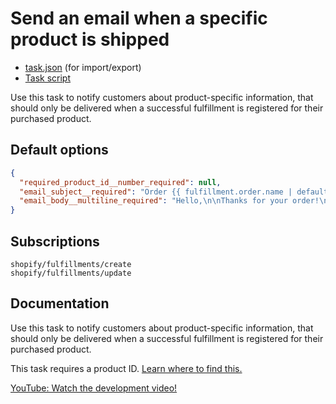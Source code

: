 # Send an email when a specific product is shipped

* [task.json](../../tasks/send-an-email-when-a-specific-product-is-shipped.json) (for import/export)
* [Task script](./script.liquid)

Use this task to notify customers about product-specific information, that should only be delivered when a successful fulfillment is registered for their purchased product.

## Default options

```json
{
  "required_product_id__number_required": null,
  "email_subject__required": "Order {{ fulfillment.order.name | default: \"#1234\" }}: Your product has been shipped!",
  "email_body__multiline_required": "Hello,\n\nThanks for your order!\n\nCheers,\n{{ shop.name }}"
}
```

## Subscriptions

```liquid
shopify/fulfillments/create
shopify/fulfillments/update
```

## Documentation

Use this task to notify customers about product-specific information, that should only be delivered when a successful fulfillment is registered for their purchased product.

This task requires a product ID. [Learn where to find this.](https://help.usemechanic.com/en/articles/2946120-how-do-i-find-an-id-for-a-product-collection-order-or-something-else)

[YouTube: Watch the development video!](https://youtu.be/5atvVttJnbY)
